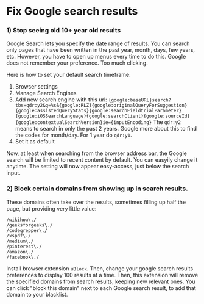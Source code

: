 # Fix Google search results

### 1\) Stop seeing old 10+ year old results

Google Search lets you specify the date range of results. You can search only pages that have been written in the past year, month, days, few years, etc. However, you have to open up menus every time to do this. Google does not remember your preference. Too much clicking.

Here is how to set your default search timeframe:

1. Browser settings
2. Manage Search Engines
3. Add new search engine with this url: `{google:baseURL}search?tbs=qdr:y2&q=%s&{google:RLZ}{google:originalQueryForSuggestion}{google:assistedQueryStats}{google:searchFieldtrialParameter}{google:iOSSearchLanguage}{google:searchClient}{google:sourceId}{google:contextualSearchVersion}ie={inputEncoding}` The `qdr:y2` means to search in only the past 2 years. Google more about this to find the codes for month/day. For 1 year do `qdr:y1`.
4. Set it as default

Now, at least when searching from the browser address bar, the Google search will be limited to recent content by default. You can easyily change it anytime. The setting will now appear easy-access, just below the search input.

### 2\) Block certain domains from showing up in search results. 

These domains often take over the results, sometimes filling up half the page, but providing very little value:

```text
/wikihow\./
/geeksforgeeks\./
/codegrepper\./
/xspdf\./
/medium\./
/pinterest\./
/amazon\./
/facebook\./
```

Install browser extension `uBlock`. Then, change your google search results preferences to display 100 results at a time. Then, this extension will remove the specified domains from search results, keeping new relevant ones. You can click "block this domain" next to each Google search result, to add that domain to your blacklist.



